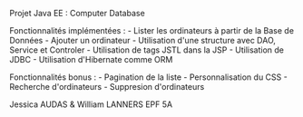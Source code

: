 Projet Java EE : Computer Database

Fonctionnalités implémentées :
	- Lister les ordinateurs à partir de la Base de Données
	- Ajouter un ordinateur
	- Utilisation d'une structure avec DAO, Service et Controler
	- Utilisation de tags JSTL dans la JSP
	- Utilisation de JDBC
	- Utilisation d'Hibernate comme ORM

Fonctionnalités bonus :
	- Pagination de la liste
	- Personnalisation du CSS
	- Recherche d'ordinateurs
	- Suppresion d'ordinateurs


Jessica AUDAS & William LANNERS
EPF 5A
